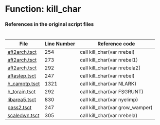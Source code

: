# Function: kill_char
### References in the original script files

#

| File | Line Number | Reference code |
| --- | --- | --- |
| [aft2arch.tsct](../../../out/aft2arch.tsct#L254) | 254 | call kill_char(var nrebel) |
| [aft2arch.tsct](../../../out/aft2arch.tsct#L273) | 273 | call kill_char(var nrebel1) |
| [aft2arch.tsct](../../../out/aft2arch.tsct#L292) | 292 | call kill_char(var nrebela2) |
| [aftastep.tsct](../../../out/aftastep.tsct#L247) | 247 | call kill_char(var nrebel) |
| [h_camptp.tsct](../../../out/h_camptp.tsct#L1321) | 1321 | call kill_char(var NLARK) |
| [h_torain.tsct](../../../out/h_torain.tsct#L292) | 292 | call kill_char(var FSGRUNT) |
| [libarea5.tsct](../../../out/libarea5.tsct#L830) | 830 | call kill_char(var nyelimp) |
| [pass2.tsct](../../../out/pass2.tsct#L247) | 247 | call kill_char(var grow_wamper) |
| [scaledwn.tsct](../../../out/scaledwn.tsct#L305) | 305 | call kill_char(var nrebela) |
